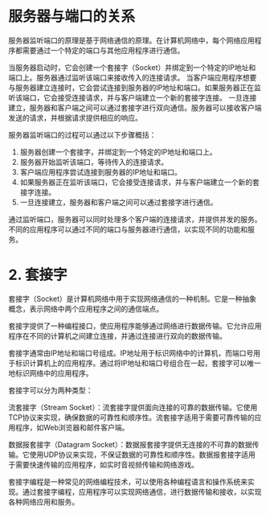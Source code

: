 # 服务器与端口的关系
服务器监听端口的原理是基于网络通信的原理。在计算机网络中，每个网络应用程序都需要通过一个特定的端口与其他应用程序进行通信。

当服务器启动时，它会创建一个套接字（Socket）并绑定到一个特定的IP地址和端口上。服务器通过监听该端口来接收传入的连接请求。
当客户端应用程序想要与服务器建立连接时，它会尝试连接到服务器的IP地址和端口。如果服务器正在监听该端口，它会接受连接请求，并与客户端建立一个新的套接字连接。
一旦连接建立，服务器和客户端之间可以通过套接字进行双向通信。服务器可以接收客户端发送的请求，并根据请求提供相应的响应。


服务器监听端口的过程可以通过以下步骤概括：
1. 服务器创建一个套接字，并绑定到一个特定的IP地址和端口上。
2. 服务器开始监听该端口，等待传入的连接请求。
3. 客户端应用程序尝试连接到服务器的IP地址和端口。
4. 如果服务器正在监听该端口，它会接受连接请求，并与客户端建立一个新的套接字连接。
5. 一旦连接建立，服务器和客户端之间可以通过套接字进行通信。

通过监听端口，服务器可以同时处理多个客户端的连接请求，并提供并发的服务。不同的应用程序可以通过不同的端口与服务器进行通信，以实现不同的功能和服务。

# 2. 套接字
套接字（Socket）是计算机网络中用于实现网络通信的一种机制。它是一种抽象概念，表示网络中两个应用程序之间的通信端点。


套接字提供了一种编程接口，使应用程序能够通过网络进行数据传输。它允许应用程序在不同的计算机之间建立连接，并通过连接进行双向的数据传输。


套接字通常由IP地址和端口号组成。IP地址用于标识网络中的计算机，而端口号用于标识计算机上的应用程序。通过将IP地址和端口号组合在一起，套接字可以唯一地标识网络中的应用程序。


套接字可以分为两种类型：



流套接字（Stream Socket）：流套接字提供面向连接的可靠的数据传输。它使用TCP协议来实现，确保数据的可靠性和顺序性。流套接字适用于需要可靠传输的应用程序，如Web浏览器和邮件客户端。

数据报套接字（Datagram Socket）：数据报套接字提供无连接的不可靠的数据传输。它使用UDP协议来实现，不保证数据的可靠性和顺序性。数据报套接字适用于需要快速传输的应用程序，如实时音视频传输和网络游戏。


套接字编程是一种常见的网络编程技术，可以使用各种编程语言和操作系统来实现。通过套接字编程，应用程序可以实现网络通信，进行数据传输和接收，以实现各种网络应用和服务。